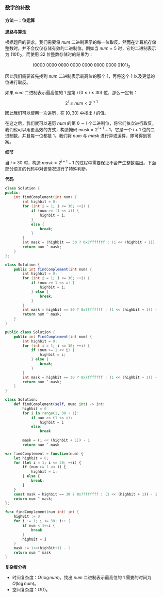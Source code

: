 ### [数字的补数](https://leetcode.cn/problems/number-complement/solutions/1050060/shu-zi-de-bu-shu-by-leetcode-solution-xtn8/)

#### 方法一：位运算

**思路与算法**

根据题目的要求，我们需要将 $num$ 二进制表示的每一位取反。然而在计算机存储整数时，并不会仅仅存储有效的二进制位。例如当 $num = 5$ 时，它的二进制表示为 $(101)_2$，而使用 $32$ 位整数存储时的结果为：

$$(0000~0000~0000~0000~0000~0000~0000~0101)_2$$

因此我们需要首先找到 $num$ 二进制表示最高位的那个 $1$，再将这个 $1$ 以及更低的位进行取反。

如果 $num$ 二进制表示最高位的 $1$ 是第 $i~(0 \leq i \leq 30)$ 位，那么一定有：

$$2^i \leq num < 2^{i+1}$$

因此我们可以使用一次遍历，在 $[0, 30]$ 中找出 $i$ 的值。

在这之后，我们就可以遍历 $num$ 的第 $0 \sim i$ 个二进制位，将它们依次进行取反。我们也可以用更高效的方式，构造掩码 $mask = 2^{i+1} - 1$，它是一个 $i+1$ 位的二进制数，并且每一位都是 $1$。我们将 $num$ 与 $mask$ 进行异或运算，即可得到答案。

**细节**

当 $i=30$ 时，构造 $mask = 2^{i+1} - 1$ 的过程中需要保证不会产生整数溢出。下面部分语言的代码中对该情况进行了特殊判断。

**代码**

```cpp
class Solution {
public:
    int findComplement(int num) {
        int highbit = 0;
        for (int i = 1; i <= 30; ++i) {
            if (num >= (1 << i)) {
                highbit = i;
            }
            else {
                break;
            }            
        }
        int mask = (highbit == 30 ? 0x7fffffff : (1 << (highbit + 1)) - 1);
        return num ^ mask;
    }
};
```

```java
class Solution {
    public int findComplement(int num) {
        int highbit = 0;
        for (int i = 1; i <= 30; ++i) {
            if (num >= 1 << i) {
                highbit = i;
            } else {
                break;
            }            
        }
        int mask = highbit == 30 ? 0x7fffffff : (1 << (highbit + 1)) - 1;
        return num ^ mask;
    }
}
```

```csharp
public class Solution {
    public int FindComplement(int num) {
        int highbit = 0;
        for (int i = 1; i <= 30; ++i) {
            if (num >= 1 << i) {
                highbit = i;
            } else {
                break;
            }            
        }
        int mask = highbit == 30 ? 0x7fffffff : (1 << (highbit + 1)) - 1;
        return num ^ mask;
    }
}
```

```python
class Solution:
    def findComplement(self, num: int) -> int:
        highbit = 0
        for i in range(1, 30 + 1):
            if num >= (1 << i):
                highbit = i
            else:
                break
        
        mask = (1 << (highbit + 1)) - 1
        return num ^ mask
```

```javascript
var findComplement = function(num) {
    let highbit = 0;
    for (let i = 1; i <= 30; ++i) {
        if (num >= 1 << i) {
            highbit = i;
        } else {
            break;
        }            
    }
    const mask = highbit == 30 ? 0x7fffffff : (1 << (highbit + 1)) - 1;
    return num ^ mask;
};
```

```go
func findComplement(num int) int {
    highBit := 0
    for i := 1; i <= 30; i++ {
        if num < 1<<i {
            break
        }
        highBit = i
    }
    mask := 1<<(highBit+1) - 1
    return num ^ mask
}
```

**复杂度分析**

-   时间复杂度：$O(\log num)$。找出 $num$ 二进制表示最高位的 $1$ 需要的时间为 $O(\log num)$。
-   空间复杂度：$O(1)$。
